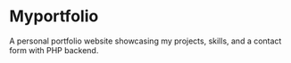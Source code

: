 # Myportfolio
A personal portfolio website showcasing my projects, skills, and a contact form with PHP backend.
